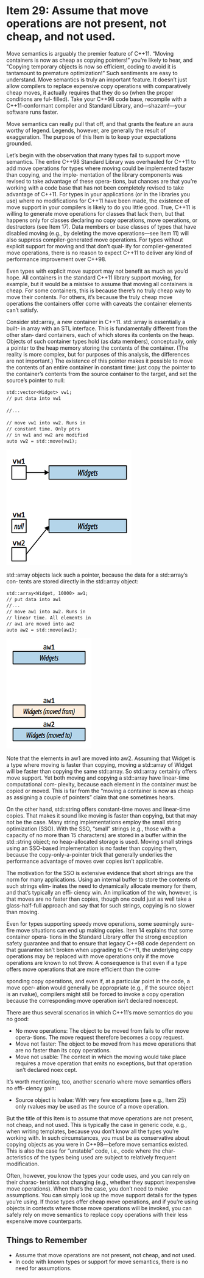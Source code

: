 # Item 29: Assume that move operations are not present, not cheap, and not used.

Move semantics is arguably the premier feature of C++11. “Moving containers is now as cheap as copying pointers!” you’re likely to hear, and “Copying temporary objects is now so efficient, coding to avoid it is tantamount to premature optimization!” Such sentiments are easy to understand. Move semantics is truly an important feature. It doesn’t just allow compilers to replace expensive copy operations with comparatively cheap moves, it actually requires that they do so (when the proper conditions are ful‐ filled). Take your C++98 code base, recompile with a C++11-conformant compiler and Standard Library, and—shazam!—your software runs faster.

Move semantics can really pull that off, and that grants the feature an aura worthy of legend. Legends, however, are generally the result of exaggeration. The purpose of this Item is to keep your expectations grounded.

Let’s begin with the observation that many types fail to support move semantics. The entire C++98 Standard Library was overhauled for C++11 to add move operations for types where moving could be implemented faster than copying, and the imple‐ mentation of the library components was revised to take advantage of these opera‐ tions, but chances are that you’re working with a code base that has not been completely revised to take advantage of C++11. For types in your applications (or in the libraries you use) where no modifications for C++11 have been made, the existence of move support in your compilers is likely to do you little good. True, C++11 is willing to generate move operations for classes that lack them, but that happens only for classes declaring no copy operations, move operations, or destructors (see Item 17). Data members or base classes of types that have disabled moving (e.g., by deleting the move operations—see Item 11) will also suppress compiler-generated move operations. For types without explicit support for moving and that don’t qual‐ ify for compiler-generated move operations, there is no reason to expect C++11 to deliver any kind of performance improvement over C++98.

Even types with explicit move support may not benefit as much as you’d hope. All containers in the standard C++11 library support moving, for example, but it would be a mistake to assume that moving all containers is cheap. For some containers, this is because there’s no truly cheap way to move their contents. For others, it’s because the truly cheap move operations the containers offer come with caveats the container elements can’t satisfy.

Consider std::array, a new container in C++11. std::array is essentially a built- in array with an STL interface. This is fundamentally different from the other stan‐ dard containers, each of which stores its contents on the heap. Objects of such container types hold (as data members), conceptually, only a pointer to the heap memory storing the contents of the container. (The reality is more complex, but for purposes of this analysis, the differences are not important.) The existence of this pointer makes it possible to move the contents of an entire container in constant time: just copy the pointer to the container’s contents from the source container to the target, and set the source’s pointer to null:
```
std::vector<Widget> vw1; 
// put data into vw1

//...
   
// move vw1 into vw2. Runs in 
// constant time. Only ptrs 
// in vw1 and vw2 are modified
auto vw2 = std::move(vw1);
```

![](vec_move.png)

std::array objects lack such a pointer, because the data for a std::array’s con‐ tents are stored directly in the std::array object:
```
std::array<Widget, 10000> aw1; 
// put data into aw1
//...
// move aw1 into aw2. Runs in 
// linear time. All elements in 
// aw1 are moved into aw2
auto aw2 = std::move(aw1);
```
![](arr_move.png)

Note that the elements in aw1 are moved into aw2. Assuming that Widget is a type where moving is faster than copying, moving a std::array of Widget will be faster than copying the same std::array. So std::array certainly offers move support. Yet both moving and copying a std::array have linear-time computational com‐ plexity, because each element in the container must be copied or moved. This is far from the “moving a container is now as cheap as assigning a couple of pointers” claim that one sometimes hears.

On the other hand, std::string offers constant-time moves and linear-time copies. That makes it sound like moving is faster than copying, but that may not be the case. Many string implementations employ the small string optimization (SSO). With the SSO, “small” strings (e.g., those with a capacity of no more than 15 characters) are stored in a buffer within the std::string object; no heap-allocated storage is used. Moving small strings using an SSO-based implementation is no faster than copying them, because the copy-only-a-pointer trick that generally underlies the performance advantage of moves over copies isn’t applicable.

The motivation for the SSO is extensive evidence that short strings are the norm for many applications. Using an internal buffer to store the contents of such strings elim‐ inates the need to dynamically allocate memory for them, and that’s typically an effi‐ ciency win. An implication of the win, however, is that moves are no faster than copies, though one could just as well take a glass-half-full approach and say that for such strings, copying is no slower than moving.

Even for types supporting speedy move operations, some seemingly sure-fire move situations can end up making copies. Item 14 explains that some container opera‐ tions in the Standard Library offer the strong exception safety guarantee and that to ensure that legacy C++98 code dependent on that guarantee isn’t broken when upgrading to C++11, the underlying copy operations may be replaced with move operations only if the move operations are known to not throw. A consequence is that even if a type offers move operations that are more efficient than the corre‐

sponding copy operations, and even if, at a particular point in the code, a move oper‐ ation would generally be appropriate (e.g., if the source object is an rvalue), compilers might still be forced to invoke a copy operation because the corresponding move operation isn’t declared noexcept.

There are thus several scenarios in which C++11’s move semantics do you no good:
- No move operations: The object to be moved from fails to offer move opera‐ tions. The move request therefore becomes a copy request.
- Move not faster: The object to be moved from has move operations that are no faster than its copy operations.
- Move not usable: The context in which the moving would take place requires a move operation that emits no exceptions, but that operation isn’t declared noex cept.

It’s worth mentioning, too, another scenario where move semantics offers no effi‐ ciency gain:
- Source object is lvalue: With very few exceptions (see e.g., Item 25) only rvalues may be used as the source of a move operation.

But the title of this Item is to assume that move operations are not present, not cheap, and not used. This is typically the case in generic code, e.g., when writing templates, because you don’t know all the types you’re working with. In such circumstances, you must be as conservative about copying objects as you were in C++98—before move semantics existed. This is also the case for “unstable” code, i.e., code where the char‐ acteristics of the types being used are subject to relatively frequent modification.

Often, however, you know the types your code uses, and you can rely on their charac‐ teristics not changing (e.g., whether they support inexpensive move operations). When that’s the case, you don’t need to make assumptions. You can simply look up the move support details for the types you’re using. If those types offer cheap move operations, and if you’re using objects in contexts where those move operations will be invoked, you can safely rely on move semantics to replace copy operations with their less expensive move counterparts.

## Things to Remember
- Assume that move operations are not present, not cheap, and not used.
- In code with known types or support for move semantics, there is no need for assumptions.

